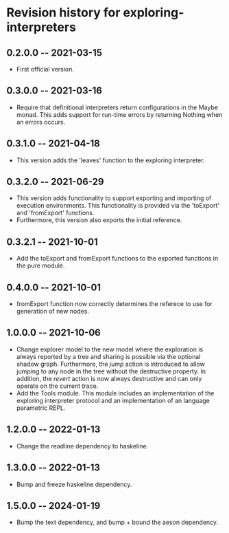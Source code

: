 # Revision history for exploring-interpreters

## 0.2.0.0 -- 2021-03-15
* First official version.

## 0.3.0.0 -- 2021-03-16
* Require that definitional interpreters return configurations in the Maybe monad.
  This adds support for run-time errors by returning Nothing when an errors occurs.

## 0.3.1.0 -- 2021-04-18
* This version adds the 'leaves' function to the exploring interpreter.

## 0.3.2.0 -- 2021-06-29
* This version adds functionality to support exporting and importing of execution environments.
This functionality is provided via the 'toExport' and 'fromExport' functions.
* Furthermore, this version also exports the initial reference.

## 0.3.2.1 -- 2021-10-01
* Add the toExport and fromExport functions to the exported functions in the pure module.

## 0.4.0.0 -- 2021-10-01
* fromExport function now correctly determines the referece to use for generation of new nodes.

## 1.0.0.0 -- 2021-10-06
* Change explorer model to the new model where the exploration is always reported
by a tree and sharing is possible via the optional shadow graph.
Furthermore, the *jump* action is introduced to allow jumping to any node in the tree without the 
destructive property. In addition, the *revert* action is now always destructive and can only operate 
on the current trace.
* Add the Tools module.
This module includes an implementation of the exploring interpreter protocol and an implementation
of an language parametric REPL.

## 1.2.0.0 -- 2022-01-13
* Change the readline dependency to haskeline.

## 1.3.0.0 -- 2022-01-13
* Bump and freeze haskeline dependency.

## 1.5.0.0 -- 2024-01-19
* Bump the text dependency, and bump + bound the aeson dependency.